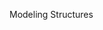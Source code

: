 <span id="title">Modeling Structures</span>

<div id="body">

<include src="ooStructures/unit-inParent-asPanel.md" boilerplate />
<include src="classDiagramsBasic/unit-inParent-asPanel.md" boilerplate />
<include src="addingMoreInfo/unit-inParent-asPanel.md" boilerplate />
<include src="classDiagramsIntermediate/unit-inParent-asPanel.md" boilerplate />
<include src="classDiagramsAdvanced/unit-inParent-asPanel.md" boilerplate />
<include src="objectDiagrams/unit-inParent-asPanel.md" boilerplate />
<include src="objectOrientedDomainModels/unit-inParent-asPanel.md" boilerplate />
<include src="deploymentDiagrams/unit-inParent-asPanel.md" boilerplate />
<include src="componentDiagrams/unit-inParent-asPanel.md" boilerplate />
<include src="packageDiagrams/unit-inParent-asPanel.md" boilerplate />
<include src="compositeStructureDiagrams/unit-inParent-asPanel.md" boilerplate />

</div>